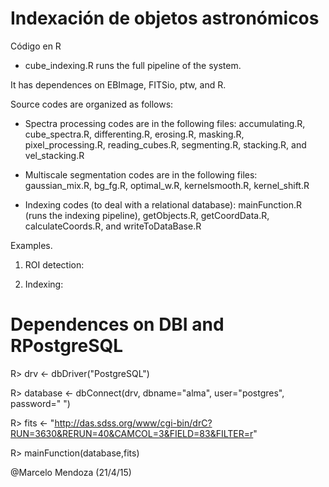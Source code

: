 Indexación de objetos astronómicos
==============

Código en R

- cube_indexing.R runs the full pipeline of the system. 

It has dependences on EBImage, FITSio, ptw, and R. 

Source codes are organized as follows:

- Spectra processing codes are in the following files: accumulating.R, cube_spectra.R, differenting.R, erosing.R, masking.R, pixel_processing.R, reading_cubes.R, segmenting.R, stacking.R, and vel_stacking.R

- Multiscale segmentation codes are in the following files: gaussian_mix.R, bg_fg.R, optimal_w.R, kernelsmooth.R, kernel_shift.R

- Indexing codes (to deal with a relational database): mainFunction.R (runs the indexing pipeline), getObjects.R, getCoordData.R, calculateCoords.R, and writeToDataBase.R


Examples.
1. ROI detection:



2. Indexing:

# Dependences on DBI and RPostgreSQL 

R> drv <- dbDriver("PostgreSQL")

R> database <- dbConnect(drv, dbname="alma", user="postgres", password=" ")

R> fits <- "http://das.sdss.org/www/cgi-bin/drC?RUN=3630&RERUN=40&CAMCOL=3&FIELD=83&FILTER=r"

R> mainFunction(database,fits)

@Marcelo Mendoza (21/4/15)
